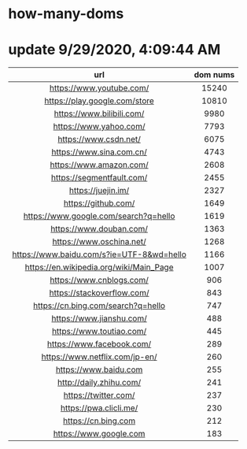 # how-many-doms

# update 9/29/2020, 4:09:44 AM

url | dom nums
:-: | :-:
https://www.youtube.com/ | 15240
https://play.google.com/store | 10810
https://www.bilibili.com/ | 9980
https://www.yahoo.com/ | 7793
https://www.csdn.net/ | 6075
https://www.sina.com.cn/ | 4743
https://www.amazon.com/ | 2608
https://segmentfault.com/ | 2455
https://juejin.im/ | 2327
https://github.com/ | 1649
https://www.google.com/search?q=hello | 1619
https://www.douban.com/ | 1363
https://www.oschina.net/ | 1268
https://www.baidu.com/s?ie=UTF-8&wd=hello | 1166
https://en.wikipedia.org/wiki/Main_Page | 1007
https://www.cnblogs.com/ | 906
https://stackoverflow.com/ | 843
https://cn.bing.com/search?q=hello | 747
https://www.jianshu.com/ | 488
https://www.toutiao.com/ | 445
https://www.facebook.com/ | 289
https://www.netflix.com/jp-en/ | 260
https://www.baidu.com | 255
http://daily.zhihu.com/ | 241
https://twitter.com/ | 237
https://pwa.clicli.me/ | 230
https://cn.bing.com | 212
https://www.google.com | 183
